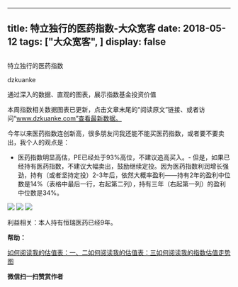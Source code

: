 
---
title:   特立独行的医药指数-大众宽客
date: 2018-05-12
tags: ["大众宽客", ]
display: false
---


## 



特立独行的医药指数




dzkuanke




通过深入的数据、直观的图表，展示指数基金投资价值


本周指数相关数据图表已更新，点击文章末尾的“阅读原文”链接、或者访问“www.dzkuanke.com”查看最新数据。



今年以来医药指数连创新高，很多朋友问我还能不能买医药指数，或者要不要卖出，我个人的观点是：


- 医药指数明显高估，PE已经处于93%高位，不建议追高买入。- 但是，如果已经持有医药指数，不建议大幅卖出，鼓励继续定投。因为医药指数利润增长强劲，持有（或者坚持定投）2-3年后，依然大概率盈利——持有2年的盈利中位数是14%（表格中最后一行，右起第二列），持有三年（右起第一列）的盈利中位数是34%。


<img class="" data-copyright="0" data-ratio="0.6135957066189625" data-s="300,640" src="https://mmbiz.qpic.cn/mmbiz_png/PKw3FQPmhIhsQ5NsVWuFb2e3kFTXtSyeYDsRIQSrFo5YddDcV1uF36xUTWRhnpwAZlEMBQcVGdQN9pUkAvAIyw/640?wx_fmt=png" data-type="png" data-w="1118" style="">

<img class="" data-copyright="0" data-ratio="0.6" data-s="300,640" src="https://mmbiz.qpic.cn/mmbiz_png/PKw3FQPmhIhsQ5NsVWuFb2e3kFTXtSyeQh0dbggq0q2Te7mh5tF97h5ucA1ZxWAPMPOKweSbk9W7UM4M0C1vcA/640?wx_fmt=png" data-type="png" data-w="720" style="">

<img class="" data-copyright="0" data-ratio="0.6" data-s="300,640" src="https://mmbiz.qpic.cn/mmbiz_png/PKw3FQPmhIhsQ5NsVWuFb2e3kFTXtSyeht35JIuFm1BAPKXeR5h2HB6tC8wKFibSDGXye5BkH6ibiayM4iczkpXglA/640?wx_fmt=png" data-type="png" data-w="720" style="">



利益相关：本人持有恒瑞医药已经9年。



**帮助：**

[如何阅读我的估值表：一、二](https://mp.weixin.qq.com/s?__biz=MzAwMTc1MDcwNw==&amp;mid=2648272034&amp;idx=1&amp;sn=12b1858af175753f5ccebc0bc6c4cb4f&amp;scene=21#wechat_redirect)[如何阅读我的估值表：三](https://mp.weixin.qq.com/s?__biz=MzAwMTc1MDcwNw==&amp;mid=2648272039&amp;idx=1&amp;sn=09c59d023c3ce227046966f260777cd5&amp;scene=21#wechat_redirect)[如何阅读我的指数估值走势图](https://mp.weixin.qq.com/s?__biz=MzAwMTc1MDcwNw==&amp;mid=2648272715&amp;idx=1&amp;sn=d24a7d159b4759e7d1b0a4ab0aaa9c46&amp;scene=21#wechat_redirect)


**微信扫一扫赞赏作者**















